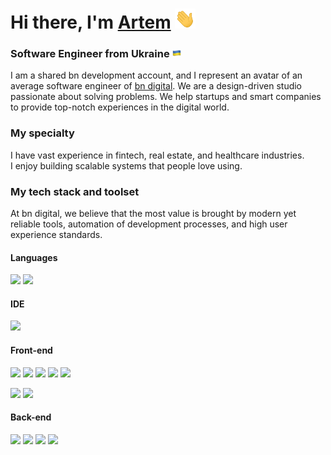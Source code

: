 <h1>Hi there, I'm <a href="https://aistrike.vercel.app/" target="_blank">Artem</a> 
<img src="https://raw.githubusercontent.com/aistrike01/aistrike01/main/images/hi.gif" height="32"/>
</h1>
<h3>Software Engineer from Ukraine <img src="https://raw.githubusercontent.com/aistrike01/aistrike01/main/images/ua.png" height="14"/></h3>

I am a shared bn development account, and I represent an avatar of an average software engineer of [bn digital](httpe://bndigital.co). We are a design-driven studio passionate about solving problems. We help startups and smart companies to provide top-notch experiences in the digital world. 

### My specialty

I have vast experience in fintech, real estate, and healthcare industries.  
I enjoy building scalable systems that people love using. 

### My tech stack and toolset

At bn digital, we believe that the most value is brought by modern yet reliable tools, automation of development processes, and high user experience standards.

#### Languages

![](https://img.shields.io/badge/JavaScript-Language-informational?style=flat-square&logo=javascript&logoColor=white&color=2bbc8a)
![](https://img.shields.io/badge/TypeScript-Dialect-informational?style=flat-square&logo=typescript&logoColor=white&color=2bbc8a)

#### IDE
![](https://img.shields.io/badge/WebStorm-Editor-informational?style=flat-square&logo=webstorm&logoColor=white&color=2bbc8a)

#### Front-end
![](https://img.shields.io/badge/React-Framework-informational?style=flat-square&logo=react&logoColor=white&color=2bbc8a)
![](https://img.shields.io/badge/HTML-Language-informational?style=flat-square&logo=html5&logoColor=white&color=2bbc8a)
![](https://img.shields.io/badge/CSS-Language-informational?style=flat-square&logo=css3&logoColor=white&color=2bbc8a)
![](https://img.shields.io/badge/LESS-Dialect-informational?style=flat-square&logo=less&logoColor=white&color=2bbc8a)
![](https://img.shields.io/badge/SASS-Dialect-informational?style=flat-square&logo=sass&logoColor=white&color=2bbc8a) 

![](https://img.shields.io/badge/Ant_Design-UI_Framework-informational?style=flat-square&logo=antdesign&logoColor=white&color=2bbc8a)
![](https://img.shields.io/badge/Bootstrap-UI_Framework-informational?style=flat-square&logo=bootstrap&logoColor=white&color=2bbc8a)

#### Back-end
![](https://img.shields.io/badge/Node.js-Framework-informational?style=flat-square&logo=node.js&logoColor=white&color=2bbc8a)
![](https://img.shields.io/badge/Strapi-CRM-informational?style=flat-square&logo=strapi&logoColor=white&color=2bbc8a)
![](https://img.shields.io/badge/GraphQL-API-informational?style=flat-square&logo=graphql&logoColor=white&color=2bbc8a)
![](https://img.shields.io/badge/Insomnia-API_Design-informational?style=flat-square&logo=insomnia&logoColor=white&color=2bbc8a)

